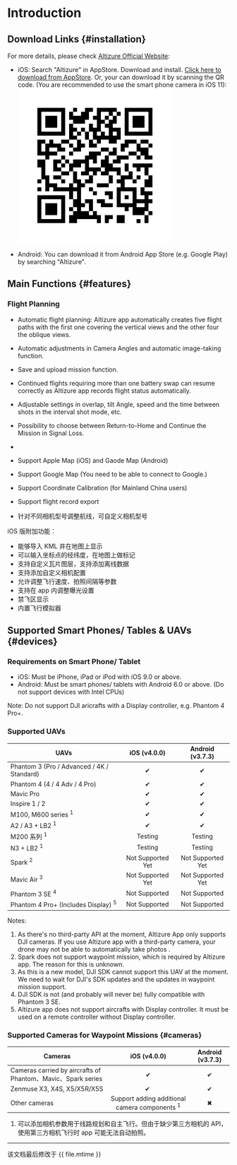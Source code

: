 # Introduction

## Download Links {#installation}

For more details, please check [Altizure Official Website](https://www.altizure.com/mobile):

* iOS: Search "Altizure" in AppStore. Download and install. [Click here to download from AppStore](https://itunes.apple.com/app/id1018791616?mt=8). Or, your can download it by scanning the QR code. (You are recommended to use the smart phone camera in iOS 11):
        ![AppStore 二维码](../../assets/app-download-ios-appstore.png)
        
* Android: You can download it from Android App Store (e.g. Google Play) by searching "Altizure".

## Main Functions {#features}

### Flight Planning

* Automatic flight planning: Altizure app automatically creates five flight paths with the first one covering the vertical views and the other four the oblique views.
* Automatic adjustments in Camera Angles and automatic image-taking function.
* Save and upload mission function.
* Continued flights requiring more than one battery swap can resume correctly as Altizure app records flight status automatically.
* Adjustable settings in overlap, tilt Angle, speed and the time between shots in the interval shot mode, etc.
* Possibility to choose between Return-to-Home and Continue the Mission in Signal Loss.
* 
* Support Apple Map (iOS) and Gaode Map (Android)
* Support Google Map (You need to be able to connect to Google.)
* Support Coordinate Calibration (for Mainland China users)
* Support flight record export







* 针对不同相机型号调整航线，可自定义相机型号



iOS 版附加功能：

* 能够导入 KML 并在地图上显示
* 可以输入坐标点的经纬度，在地图上做标记
* 支持自定义瓦片图层，支持添加离线数据
* 支持添加自定义相机配置
* 允许调整飞行速度、拍照间隔等参数
* 支持在 app 内调整曝光设置
* 禁飞区显示
* 内置飞行模拟器

## Supported Smart Phones/ Tables & UAVs {#devices}

### Requirements on Smart Phone/ Tablet

* iOS: Must be iPhone, iPad or iPod with iOS 9.0 or above.
* Android: Must be smart phones/ tablets with Android 6.0 or above. (Do not support devices with Intel CPUs)

Note: Do not support DJI aricrafts with a Display controller, e.g. Phantom 4 Pro+.

### Supported UAVs

| UAVs | iOS (v4.0.0) | Android (v3.7.3) |
| ---  | :---: | :---: |
| Phantom 3 \(Pro / Advanced / 4K / Standard\) | ✔︎ | ✔︎ |
| Phantom 4 \(4 / 4 Adv / 4 Pro\) | ✔︎ | ✔︎ |
| Mavic Pro | ✔︎ | ✔︎ |
| Inspire 1 / 2 | ✔︎ | ✔︎ |
| M100, M600 series <sup>1</sup> | ✔︎ | ✔︎ |
| A2 / A3 + LB2 <sup>1</sup> | ✔︎ | ✔︎ |
| M200 系列 <sup>1</sup> | Testing | Testing  |
| N3 + LB2 <sup>1</sup> | Testing  | Testing  |
| Spark <sup>2</sup> | Not Supported Yet | Not Supported Yet |
| Mavic Air <sup>3</sup> | Not Supported Yet | Not Supported Yet |
| Phantom 3 SE <sup>4</sup> | Not Supported | Not Supported |
| Phantom 4 Pro+ (Includes Display) <sup>5</sup>| Not Supported | Not Supported |

Notes:

1. As there's no third-party API at the moment, Altizure App only supports DJI cameras. If you use Altizure app with a third-party camera, your drone may not be able to automatically take photos .
2. Spark does not support waypoint mission, which is required by Altizure app. The reason for this is unknown.
3. As this is a new model, DJI SDK cannot support this UAV at the moment. We need to wait for DJI's SDK updates and the updates in waypoint mission support.
4. DJI SDK is not (and probably will never be) fully compatible with Phantom 3 SE.
5. Altizure app does not support aircrafts with Display controller. It must be used on a remote controller without Display controller.

### Supported Cameras for Waypoint Missions {#cameras}

| Cameras | iOS (v4.0.0) | Android (v3.7.3) |
| ---  | :---: | :---: |
| Cameras carried by aircrafts of Phantom、Mavic、Spark series | ✔︎ | ✔︎ |
| Zenmuse X3, X4S, X5/X5R/X5S | ✔ ︎|✔︎ |
| Other cameras | Support adding additional camera components <sup>1</sup> | ✖︎ |

1. 可以添加相机参数用于线路规划和自主飞行。但由于缺少第三方相机的 API，使用第三方相机飞行时 app 可能无法自动拍照。

---

该文档最后修改于 {{ file.mtime }}